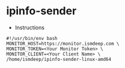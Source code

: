 # ipinfo-sender


- Instructions

```
#!/usr/bin/env bash
MONITOR_HOST=https://monitor.ismdeep.com \
MONITOR_TOKEN=<Your Monitor Token> \
MONITOR_CLIENT=<Your Client Name> \
/home/ismdeep/ipinfo-sender-linux-amd64
```
